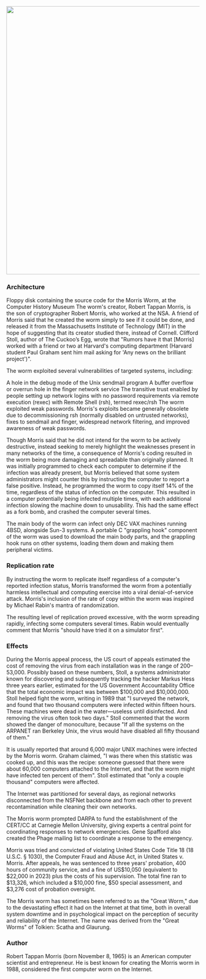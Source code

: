 <p align="center">
  <img src="https://github.com/user-attachments/assets/5e2f0e53-45fd-44c1-a36a-3c7459adcd23"
       width="700"/>
</p>

### Architecture

Floppy disk containing the source code for the Morris Worm, at the Computer History Museum
The worm's creator, Robert Tappan Morris, is the son of cryptographer Robert Morris, who worked at the NSA. A friend of Morris said that he created the worm simply to see if it could be done, and released it from the Massachusetts Institute of Technology (MIT) in the hope of suggesting that its creator studied there, instead of Cornell. Clifford Stoll, author of The Cuckoo’s Egg, wrote that "Rumors have it that [Morris] worked with a friend or two at Harvard's computing department (Harvard student Paul Graham sent him mail asking for 'Any news on the brilliant project')".

The worm exploited several vulnerabilities of targeted systems, including:

A hole in the debug mode of the Unix sendmail program
A buffer overflow or overrun hole in the finger network service
The transitive trust enabled by people setting up network logins with no password requirements via remote execution (rexec) with Remote Shell (rsh), termed rexec/rsh
The worm exploited weak passwords. Morris's exploits became generally obsolete due to decommissioning rsh (normally disabled on untrusted networks), fixes to sendmail and finger, widespread network filtering, and improved awareness of weak passwords.

Though Morris said that he did not intend for the worm to be actively destructive, instead seeking to merely highlight the weaknesses present in many networks of the time, a consequence of Morris's coding resulted in the worm being more damaging and spreadable than originally planned. It was initially programmed to check each computer to determine if the infection was already present, but Morris believed that some system administrators might counter this by instructing the computer to report a false positive. Instead, he programmed the worm to copy itself 14% of the time, regardless of the status of infection on the computer. This resulted in a computer potentially being infected multiple times, with each additional infection slowing the machine down to unusability. This had the same effect as a fork bomb, and crashed the computer several times.

The main body of the worm can infect only DEC VAX machines running 4BSD, alongside Sun-3 systems. A portable C "grappling hook" component of the worm was used to download the main body parts, and the grappling hook runs on other systems, loading them down and making them peripheral victims.

### Replication rate
By instructing the worm to replicate itself regardless of a computer's reported infection status, Morris transformed the worm from a potentially harmless intellectual and computing exercise into a viral denial-of-service attack. Morris's inclusion of the rate of copy within the worm was inspired by Michael Rabin's mantra of randomization.

The resulting level of replication proved excessive, with the worm spreading rapidly, infecting some computers several times. Rabin would eventually comment that Morris "should have tried it on a simulator first".

### Effects
During the Morris appeal process, the US court of appeals estimated the cost of removing the virus from each installation was in the range of $200–$53,000. Possibly based on these numbers, Stoll, a systems administrator known for discovering and subsequently tracking the hacker Markus Hess three years earlier, estimated for the US Government Accountability Office that the total economic impact was between $100,000 and $10,000,000. Stoll helped fight the worm, writing in 1989 that "I surveyed the network, and found that two thousand computers were infected within fifteen hours. These machines were dead in the water—useless until disinfected. And removing the virus often took two days." Stoll commented that the worm showed the danger of monoculture, because "If all the systems on the ARPANET ran Berkeley Unix, the virus would have disabled all fifty thousand of them."

It is usually reported that around 6,000 major UNIX machines were infected by the Morris worm. Graham claimed, "I was there when this statistic was cooked up, and this was the recipe: someone guessed that there were about 60,000 computers attached to the Internet, and that the worm might have infected ten percent of them". Stoll estimated that "only a couple thousand" computers were affected.

The Internet was partitioned for several days, as regional networks disconnected from the NSFNet backbone and from each other to prevent recontamination while cleaning their own networks.

The Morris worm prompted DARPA to fund the establishment of the CERT/CC at Carnegie Mellon University, giving experts a central point for coordinating responses to network emergencies. Gene Spafford also created the Phage mailing list to coordinate a response to the emergency.

Morris was tried and convicted of violating United States Code Title 18 (18 U.S.C. § 1030), the Computer Fraud and Abuse Act, in United States v. Morris. After appeals, he was sentenced to three years' probation, 400 hours of community service, and a fine of US$10,050 (equivalent to $22,000 in 2023) plus the costs of his supervision. The total fine ran to $13,326, which included a $10,000 fine, $50 special assessment, and $3,276 cost of probation oversight.

The Morris worm has sometimes been referred to as the "Great Worm," due to the devastating effect it had on the Internet at that time, both in overall system downtime and in psychological impact on the perception of security and reliability of the Internet. The name was derived from the "Great Worms" of Tolkien: Scatha and Glaurung.

### Author
Robert Tappan Morris (born November 8, 1965) is an American computer scientist and entrepreneur. He is best known for creating the Morris worm in 1988, considered the first computer worm on the Internet.

